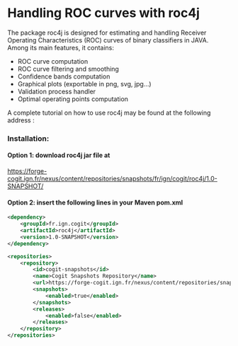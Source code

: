 
Handling ROC curves with roc4j
===================

The package roc4j is designed for estimating and handling Receiver Operating Characteristics (ROC) curves of binary classifiers in JAVA. Among its main features, it contains:

- ROC curve computation
- ROC curve filtering and smoothing
- Confidence bands computation
- Graphical plots (exportable in png, svg, jpg...)
- Validation process handler
- Optimal operating points computation

A complete tutorial on how to use roc4j may be found at the following address :

### Installation:

#### Option 1: download roc4j jar file at

https://forge-cogit.ign.fr/nexus/content/repositories/snapshots/fr/ign/cogit/roc4j/1.0-SNAPSHOT/


#### Option 2: insert the following lines in your Maven pom.xml

```xml
<dependency>
	<groupId>fr.ign.cogit</groupId>
	<artifactId>roc4j</artifactId>
	<version>1.0-SNAPSHOT</version>
</dependency>

<repositories>
	<repository>
		<id>cogit-snapshots</id>
		<name>Cogit Snapshots Repository</name>
		<url>https://forge-cogit.ign.fr/nexus/content/repositories/snapshots/</url>
		<snapshots>
			<enabled>true</enabled>
		</snapshots>
		<releases>
			<enabled>false</enabled>
		</releases>
	</repository>
</repositories>
```




